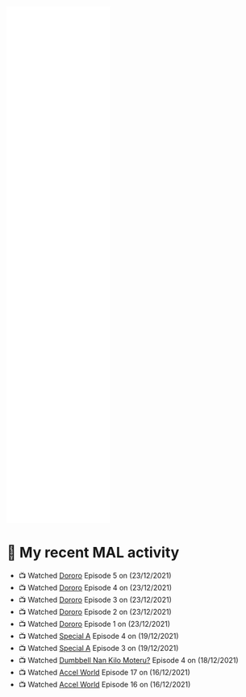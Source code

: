 ![Metrics](https://github.com/noxan-dev/noxan-dev/blob/main/github-metrics.svg)

# 🌸 My recent MAL activity

<!-- MAL_ACTIVITY:start -->

- 📺 Watched [Dororo](https://myanimelist.net/anime/37520) Episode 5 on (23/12/2021)
- 📺 Watched [Dororo](https://myanimelist.net/anime/37520) Episode 4 on (23/12/2021)
- 📺 Watched [Dororo](https://myanimelist.net/anime/37520) Episode 3 on (23/12/2021)
- 📺 Watched [Dororo](https://myanimelist.net/anime/37520) Episode 2 on (23/12/2021)
- 📺 Watched [Dororo](https://myanimelist.net/anime/37520) Episode 1 on (23/12/2021)
- 📺 Watched [Special A](https://myanimelist.net/anime/3470) Episode 4 on (19/12/2021)
- 📺 Watched [Special A](https://myanimelist.net/anime/3470) Episode 3 on (19/12/2021)
- 📺 Watched [Dumbbell Nan Kilo Moteru?](https://myanimelist.net/anime/39026) Episode 4 on (18/12/2021)
- 📺 Watched [Accel World](https://myanimelist.net/anime/11759) Episode 17 on (16/12/2021)
- 📺 Watched [Accel World](https://myanimelist.net/anime/11759) Episode 16 on (16/12/2021)

<!-- MAL_ACTIVITY:end -->
